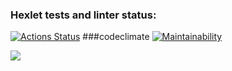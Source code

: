 ### Hexlet tests and linter status:
[![Actions Status](https://github.com/garryfisher/python-project-49/workflows/hexlet-check/badge.svg)](https://github.com/garryfisher/python-project-49/actions)
###codeclimate
[![Maintainability](https://api.codeclimate.com/v1/badges/d11f07f84f08016e3ab7/maintainability)](https://codeclimate.com/github/garryfisher/python-project-49/maintainability)

<a href="https://asciinema.org/a/Cpev1zPiABT5hpm8m12uZzCch" target="_blank"><img src="https://asciinema.org/a/Cpev1zPiABT5hpm8m12uZzCch.svg" /></a>
